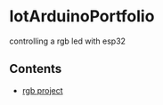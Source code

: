 # IotArduinoPortfolio
controlling a  rgb led with esp32

## Contents

- [rgb project](rgbProject/rgbProject.ino)
